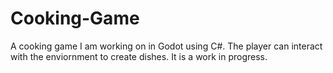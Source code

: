 # Cooking-Game
A cooking game I am working on in Godot using C#. The player can interact with the enviornment to create dishes. It is a work in progress. 
